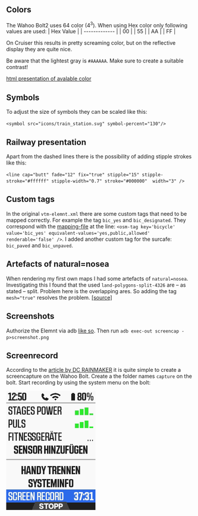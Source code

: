 ## Colors
The Wahoo Bolt2 uses 64 color (4<sup>3</sup>). When using Hex color only following values are used:
| Hex Value  | 
| ------------- |
| 00  |
| 55  |
| AA  |
| FF  |

On Cruiser this results in pretty screaming color, but on the reflective display they are quite nice.

Be aware that the lightest gray is `#AAAAAA`.
Make sure to create a suitable contrast!

[html presentation of avalable color](https://htmlpreview.github.io/?https://github.com/zenziwerken/Bolt2-Mapsforge-Rendertheme/blob/main/COLORS.html)

## Symbols
To adjust the size of symbols they can be scaled like this:

`<symbol src="icons/train_station.svg" symbol-percent="130"/>`


## Railway presentation
Apart from the dashed lines there is the possibility of adding stipple strokes like this:

`<line cap="butt" fade="12" fix="true" stipple="15" stipple-stroke="#ffffff" stipple-width="0.7" stroke="#000000"  width="3" />`

## Custom tags
In the original `vtm-elemnt.xml` there are some custom tags that need to be mapped correctly. For example the tag `bic_yes` and `bic_designated`. They correspond with the [mapping-file](https://github.com/zenziwerken/Bolt2-Mapsforge-Rendertheme/blob/main/tag-wahoo.xml) at the line: `<osm-tag key='bicycle' value='bic_yes' equivalent-values='yes,public,allowed' renderable='false' />`. I added another custom tag for the surcafe: `bic_paved` and `bic_unpaved`.

## Artefacts of natural=nosea
When rendering my first own maps I had some artefacts of `natural=nosea`. Investigating this I found that the used `land-polygons-split-4326` are – as stated – split. Problem here is the overlapping ares. So adding the tag `mesh="true"` resolves the problem. [[source]](https://github.com/mapsforge/vtm/issues/224#issuecomment-260911095)

## Screenshots
Authorize the Elemnt via adb [like so](https://github.com/treee111/wahooMapsCreator/blob/develop/docs/COPY_TO_WAHOO.md#authorize-wahoo-device). Then run
`adb exec-out screencap -p>screenshot.png`

## Screenrecord
According to the [article by DC RAINMAKER](https://www.dcrainmaker.com/2021/07/screen-record-wahoo.html) it is quite simple to create a screencapture on the Wahoo Bolt.
Create a the folder names `capture` on the bolt. Start recording by using the system menu on the bolt:

![screenshot3](/screenshots/screenshot-3.png)
